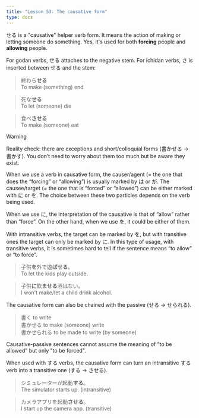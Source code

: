 ```yaml
---
title: "Lesson 53: The causative form"
type: docs
---
```



せる is a "causative" helper verb form. It means the action of making or letting someone do something. Yes, it's used for both **forcing** people and **allowing** people.

For godan verbs, せる attaches to the negative stem. For ichidan verbs, さ is inserted between せる and the stem:

> 終わら<b>せる</b>  
> To make (something) end  

> 死な<b>せる</b>  
> To let (someone) die  

> 食べ<b>させる</b>  
> To make (someone) eat  

> [!WARNING]
> Reality check: there are exceptions and short/colloquial forms (書かせる -> 書かす). You don’t need to worry about them too much but be aware they exist. 


When we use a verb in causative form, the causer/agent (= the one that does the “forcing” or “allowing”) is usually marked by は or が. The causee/target (= the one that is “forced” or “allowed”) can be either marked with に or を. The choice between these two particles depends on the verb being used.

When we use に, the interpretation of the causative is that of “allow” rather than “force”. On the other hand, when we use を, it could be either of them. 

With intransitive verbs, the target can be marked by を, but with transitive ones the target can only be marked by に. In this type of usage, with transitive verbs, it is sometimes hard to tell if the sentence means “to allow” or “to force”.

> 子供<b>を</b>外で遊<b>ばせる</b>。  
> To let the kids play outside.  

> 子供<b>に</b>飲<b>ませる</b>酒はない。  
> I won't make/let a child drink alcohol.  

The causative form can also be chained with the passive (せる → せられる).  

> 書く to write  
> 書かせる to make (someone) write  
> 書かせられる to be made to write (by someone)  

Causative-passive sentences cannot assume the meaning of "to be allowed" but only "to be forced".  

When used with する verbs, the causative form can turn an intransitive する verb into a transitive one (する → させる).  

> シミュレーターが起動<b>する</b>。  
> The simulator starts up. (intransitive)  

> カメラアプリを起動<b>させる</b>。  
> I start up the camera app. (transitive)  